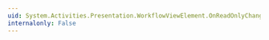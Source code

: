 ```yaml
---
uid: System.Activities.Presentation.WorkflowViewElement.OnReadOnlyChanged(System.Boolean)
internalonly: False
---
```

